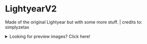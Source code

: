 # LightyearV2
Made of the original Lightyear but with some more stuff. | credits to: simplyzetax

<details>
  
  <br>

<summary>Looking for preview images? Click here!</summary>

# Main UI 
`Added options 4 and 5.
<img width="1111" height="620" alt="Képernyőkép 2025-09-07 151304" src="https://github.com/user-attachments/assets/cfb70cb9-4daf-4b32-a526-6f0ce593c208" />

# Info tab
`Option: "4" Info tab`
<img width="1113" height="621" alt="Képernyőkép 2025-09-07 151403" src="https://github.com/user-attachments/assets/1af49957-873a-4e61-84a3-864de438e276" />

# builds tab
`Option "5" Builds tab`
  Only SimplyBlk links btw!!!
<img width="1919" height="1028" alt="Képernyőkép 2025-09-07 151453" src="https://github.com/user-attachments/assets/13830951-05d6-4dc8-80d4-72ac9bdd88ce" /> <img width="720" height="455" alt="Képernyőkép 2025-09-07 151620" src="https://github.com/user-attachments/assets/7bb4e109-8d9d-4f54-90d7-5a758a23819e" />

Builds Up to 23.50 btw.


</details>
